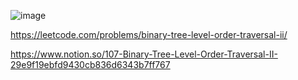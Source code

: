 ![image](https://user-images.githubusercontent.com/84365977/187859112-5ee1208e-7caa-4f99-9d6f-532bb9e47d15.png)


https://leetcode.com/problems/binary-tree-level-order-traversal-ii/

https://www.notion.so/107-Binary-Tree-Level-Order-Traversal-II-29e9f19ebfd9430cb836d6343b7ff767
